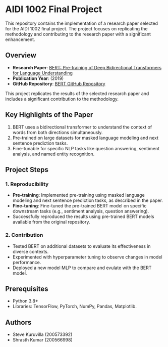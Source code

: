 # AIDI 1002 Final Project

This repository contains the implementation of a research paper selected for the AIDI 1002 final project. The project focuses on replicating the methodology and contributing to the research paper with a significant enhancement.

## Overview
- **Research Paper**: [BERT: Pre-training of Deep Bidirectional Transformers for
Language Understanding](https://arxiv.org/pdf/1810.04805)
- **Publication Year**: (2019)
- **GitHub Repository**: [BERT GitHub Repository](https://github.com/google-research/bert)

This project replicates the results of the selected research paper and includes a significant contribution to the methodology.

## Key Highlights of the Paper
1. BERT uses a bidirectional transformer to understand the context of words from both directions simultaneously.
2. Pre-trained on large datasets for masked language modeling and next sentence prediction tasks.
3. Fine-tunable for specific NLP tasks like question answering, sentiment analysis, and named entity recognition.

## Project Steps

### 1. Reproducibility
- **Pre-training**: Implemented pre-training using masked language modeling and next sentence prediction tasks, as described in the paper.
- **Fine-tuning**: Fine-tuned the pre-trained BERT model on specific downstream tasks (e.g., sentiment analysis, question answering).
- Successfully reproduced the results using pre-trained BERT models available from the original repository.

### 2. Contribution
- Tested BERT on additional datasets to evaluate its effectiveness in diverse contexts.
- Experimented with hyperparameter tuning to observe changes in model performance.
- Deployed a new model MLP to compare and evulate with the BERT model.

## Prerequisites
- Python 3.8+
- Libraries: TensorFlow, PyTorch, NumPy, Pandas, Matplotlib.

## Authors
  - Steve Kuruvilla (200573392)
  - Shrasth Kumar (200566998)
